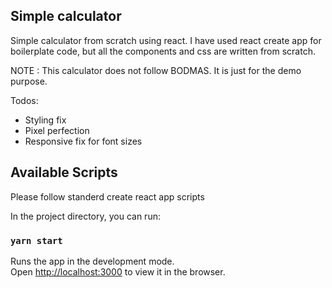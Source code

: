 ## Simple calculator

Simple calculator from scratch using react. I have used react create app for boilerplate code, but all the components and css are written from scratch. 

NOTE : This calculator does not follow BODMAS. It is just for the demo purpose.

Todos:

- Styling fix
- Pixel perfection
- Responsive fix for font sizes

## Available Scripts

Please follow standerd create react app scripts 

In the project directory, you can run:

### `yarn start`

Runs the app in the development mode.<br />
Open [http://localhost:3000](http://localhost:3000) to view it in the browser.
